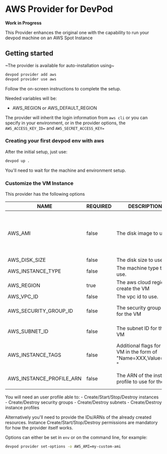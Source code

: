 # AWS Provider for DevPod

**Work in Progress**

This Provider enhances the original one with the capability to run your devpod machine on an AWS Spot Instance

## Getting started

~The provider is available for auto-installation using~

```sh
devpod provider add aws
devpod provider use aws
```

Follow the on-screen instructions to complete the setup.

Needed variables will be:

- AWS_REGION or AWS_DEFAULT_REGION

The provider will inherit the login information from `aws cli` or you can
specify in your environment, or in the provider options, the `AWS_ACCESS_KEY_ID=`
and `AWS_SECRET_ACCESS_KEY=`

### Creating your first devpod env with aws

After the initial setup, just use:

```sh
devpod up .
```

You'll need to wait for the machine and environment setup.

### Customize the VM Instance

This provider has the following options

|    NAME           | REQUIRED |          DESCRIPTION                  |         DEFAULT         |
|-------------------|----------|---------------------------------------|-------------------------|
| AWS_AMI           | false    | The disk image to use.                | latest ubuntu in the region with proper architecture for the instance  |
| AWS_DISK_SIZE     | false    | The disk size to use.                 | 40                      |
| AWS_INSTANCE_TYPE | false    | The machine type to use.              | c5.xlarge               |
| AWS_REGION        | true     | The aws cloud region to create the VM |                         |
| AWS_VPC_ID        | false    | The vpc id to use.                    |                         |
| AWS_SECURITY_GROUP_ID | false | The security group ID for the VM     |  created if not specified |
| AWS_SUBNET_ID         | false | The subnet ID for the VM | created if not specified |
| AWS_INSTANCE_TAGS     | false | Additional flags for the VM in the form of "Name=XXX,Value=YYY " | |
| AWS_INSTANCE_PROFILE_ARN  | false | The ARN of the instance profile to use for the VM | created if not specified |

You will need an user profile able to:
    - Create/Start/Stop/Destroy instances
    - Create/Destroy security groups
    - Create/Destroy subnets
    - Create/Destroy instance profiles

Alternatively you'll need to provide the IDs/ARNs of the already created resources.
Instance Create/Start/Stop/Destroy permissions are mandatory for how the provider itself works.

Options can either be set in `env` or on the command line, for example:

```sh
devpod provider set-options -o AWS_AMI=my-custom-ami
```
